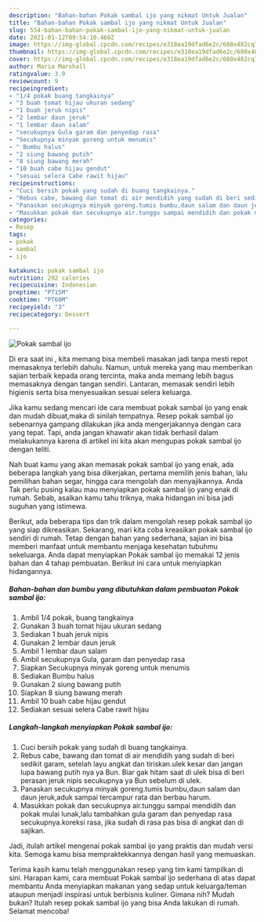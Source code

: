 ```yaml
---
description: "Bahan-bahan Pokak sambal ijo yang nikmat Untuk Jualan"
title: "Bahan-bahan Pokak sambal ijo yang nikmat Untuk Jualan"
slug: 554-bahan-bahan-pokak-sambal-ijo-yang-nikmat-untuk-jualan
date: 2021-01-12T09:54:10.460Z
image: https://img-global.cpcdn.com/recipes/e318ea19dfad6e2c/680x482cq70/pokak-sambal-ijo-foto-resep-utama.jpg
thumbnail: https://img-global.cpcdn.com/recipes/e318ea19dfad6e2c/680x482cq70/pokak-sambal-ijo-foto-resep-utama.jpg
cover: https://img-global.cpcdn.com/recipes/e318ea19dfad6e2c/680x482cq70/pokak-sambal-ijo-foto-resep-utama.jpg
author: Maria Marshall
ratingvalue: 3.9
reviewcount: 9
recipeingredient:
- "1/4 pokak buang tangkainya"
- "3 buah tomat hijau ukuran sedang"
- "1 buah jeruk nipis"
- "2 lembar daun jeruk"
- "1 lembar daun salam"
- "secukupnya Gula garam dan penyedap rasa"
- "Secukupnya minyak goreng untuk menumis"
- " Bumbu halus"
- "2 siung bawang putih"
- "8 siung bawang merah"
- "10 buah cabe hijau gendut"
- "sesuai selera Cabe rawit hijau"
recipeinstructions:
- "Cuci bersih pokak yang sudah di buang tangkainya."
- "Rebus cabe, bawang dan tomat di air mendidih yang sudah di beri sedikit garam, setelah layu angkat dan tiriskan.ulek kesar dan jangan lupa bawang putih nya ya Bun. Biar gak hitam saat di ulek bisa di beri perasan jeruk nipis secukupnya ya Bun sebelum di ulek."
- "Panaskan secukupnya minyak goreng.tumis bumbu,daun salam dan daun jeruk,aduk sampai tercampur rata dan berbau harum."
- "Masukkan pokak dan secukupnya air.tunggu sampai mendidih dan pokak mulai lunak,lalu tambahkan gula garam dan penyedap rasa secukupnya.koreksi rasa, jika sudah di rasa pas bisa di angkat dan di sajikan."
categories:
- Resep
tags:
- pokak
- sambal
- ijo

katakunci: pokak sambal ijo 
nutrition: 292 calories
recipecuisine: Indonesian
preptime: "PT15M"
cooktime: "PT60M"
recipeyield: "3"
recipecategory: Dessert

---
```



![Pokak sambal ijo](https://img-global.cpcdn.com/recipes/e318ea19dfad6e2c/680x482cq70/pokak-sambal-ijo-foto-resep-utama.jpg)

Di era  saat ini , kita memang bisa membeli masakan jadi tanpa mesti repot memasaknya terlebih dahulu. Namun, untuk mereka yang mau memberikan sajian terbaik kepada orang tercinta, maka anda memang lebih bagus memasaknya dengan tangan sendiri. Lantaran, memasak sendiri lebih higienis serta bisa menyesuaikan sesuai selera keluarga.

Jika kamu sedang mencari ide cara membuat pokak sambal ijo yang enak dan mudah dibuat,maka di sinilah tempatnya. Resep pokak sambal ijo  sebenarnya gampang dilakukan jika anda mengerjakannya dengan cara yang tepat. Tapi, anda jangan khawatir akan tidak berhasil dalam melakukannya 
karena di artikel ini kita akan mengupas pokak sambal ijo dengan teliti.  



Nah buat kamu yang akan memasak pokak sambal ijo yang enak, ada beberapa langkah yang bisa dikerjakan, pertama memilih jenis bahan, lalu pemilihan bahan segar, hingga cara mengolah dan menyajikannya. Anda Tak perlu pusing kalau mau menyiapkan pokak sambal ijo yang enak di rumah. Sebab, asalkan kamu  tahu triknya, maka hidangan ini bisa jadi suguhan yang istimewa.

Berikut, ada beberapa tips dan trik dalam mengolah resep pokak sambal ijo yang siap dikreasikan. Sekarang, mari kita coba kreasikan pokak sambal ijo sendiri di rumah. Tetap dengan bahan yang sederhana, sajian ini bisa memberi manfaat untuk membantu menjaga kesehatan tubuhmu sekeluarga. Anda dapat menyiapkan Pokak sambal ijo memakai 12 jenis bahan dan 4 tahap pembuatan. Berikut ini cara untuk menyiapkan hidangannya.

<!--inarticleads1-->

##### Bahan-bahan dan bumbu yang dibutuhkan dalam pembuatan Pokak sambal ijo:

1. Ambil 1/4 pokak, buang tangkainya
1. Gunakan 3 buah tomat hijau ukuran sedang
1. Sediakan 1 buah jeruk nipis
1. Gunakan 2 lembar daun jeruk
1. Ambil 1 lembar daun salam
1. Ambil secukupnya Gula, garam dan penyedap rasa
1. Siapkan Secukupnya minyak goreng untuk menumis
1. Sediakan  Bumbu halus
1. Gunakan 2 siung bawang putih
1. Siapkan 8 siung bawang merah
1. Ambil 10 buah cabe hijau gendut
1. Sediakan sesuai selera Cabe rawit hijau




<!--inarticleads2-->

##### Langkah-langkah menyiapkan Pokak sambal ijo:

1. Cuci bersih pokak yang sudah di buang tangkainya.
1. Rebus cabe, bawang dan tomat di air mendidih yang sudah di beri sedikit garam, setelah layu angkat dan tiriskan.ulek kesar dan jangan lupa bawang putih nya ya Bun. Biar gak hitam saat di ulek bisa di beri perasan jeruk nipis secukupnya ya Bun sebelum di ulek.
1. Panaskan secukupnya minyak goreng.tumis bumbu,daun salam dan daun jeruk,aduk sampai tercampur rata dan berbau harum.
1. Masukkan pokak dan secukupnya air.tunggu sampai mendidih dan pokak mulai lunak,lalu tambahkan gula garam dan penyedap rasa secukupnya.koreksi rasa, jika sudah di rasa pas bisa di angkat dan di sajikan.




Jadi, itulah artikel mengenai  pokak sambal ijo  yang praktis dan mudah versi kita. Semoga kamu bisa mempraktekkannya dengan hasil yang memuaskan. 

Terima kasih kamu telah menggunakan resep yang tim kami tampilkan di sini. Harapan kami, cara membuat  Pokak sambal ijo sederhana di atas dapat membantu Anda menyiapkan makanan yang sedap untuk keluarga/teman ataupun menjadi inspirasi untuk berbisnis kuliner. Gimana nih? Mudah bukan? Itulah resep pokak sambal ijo yang bisa Anda lakukan di rumah. Selamat mencoba!


